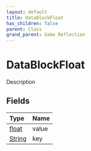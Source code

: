 ```yaml
---
layout: default
title: DataBlockFloat
has_children: false
parent: Class
grand_parent: Game Reflection
---
```

# DataBlockFloat
Description 

## Fields

| Type | Name |
|:-------------|:--------------|
| [float](/docs/game-reflection/components/float) | value |
| [String](/docs/game-reflection/components/string) | key |

